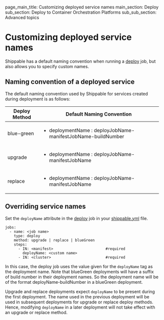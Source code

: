 page_main_title: Customizing deployed service names
main_section: Deploy
sub_section: Deploy to Container Orchestration Platforms
sub_sub_section: Advanced topics

# Customizing deployed service names

Shippable has a default naming convention when running a [deploy](/platform/workflow/job/deploy) job, but also allows you to specify custom names.

## Naming convention of a deployed service

The default naming convention used by Shippable for services created during deployment is as follows:

| Deploy Method | Default Naming Convention |
|--------------|---------------------------|
| blue-green | <ul><li>deploymentName : deployJobName-manifestJobName-buildNumber</li><ul> |
| upgrade | <ul><li>deploymentName : deployJobName-manifestJobName</li><ul> |
| replace | <ul><li>deploymentName : deployJobName-manifestJobName</li><ul> |

## Overriding service names

Set the `deployName` attribute in the [deploy](/platform/workflow/job/deploy) job in your [shippable.yml](/platform/tutorial/workflow/shippable-yml/) file.

```
jobs:
  - name: <job name>
    type: deploy
    method: upgrade | replace | blueGreen
    steps:
      - IN: <manifest>                        #required
        deployName: <custom name>
      - IN: <cluster>                         #required
```

In this case, the deploy job uses the value given for the `deployName` tag as the deployment name. Note that blueGreen deployments will have a suffix of build number in their deployment names. So the deployment name will be of the format deployName-buildNumber in a blueGreen deployment.

Upgrade and replace deployments expect `deployName` to be present during the first deployment. The name used in the previous deployment will be used in subsequent deployments for upgrade or replace deploy methods. Hence, modifying `deployName` in a later deployment will not take effect with an upgrade or replace method.
